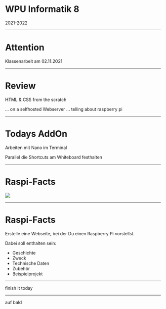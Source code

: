 # WPU Informatik 8

2021-2022

---

# Attention

Klassenarbeit am 02.11.2021

---

# Review

HTML & CSS from the scratch

... on a selfhosted Webserver
... telling about raspberry pi

---

# Todays AddOn

Arbeiten mit Nano im Terminal

Parallel die Shortcuts am Whiteboard festhalten

---

# Raspi-Facts

<img src="https://upload.wikimedia.org/wikipedia/de/c/cb/Raspberry_Pi_Logo.svg" style="background-color:white;" />

---

# Raspi-Facts

Erstelle eine Webseite, bei der Du einen Raspberry Pi vorstellst. 

Dabei soll enthalten sein:

* Geschichte
* Zweck
* Technische Daten
* Zubehör
* Beispielprojekt

---

finish it today

---

auf bald
